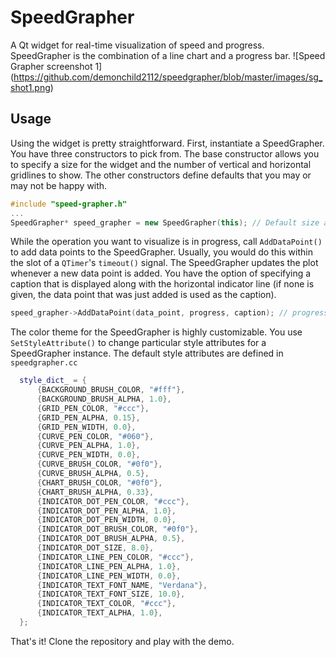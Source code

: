 # SpeedGrapher
A Qt widget for real-time visualization of speed and progress. SpeedGrapher is the combination of a line chart and a progress bar.
![Speed Grapher screenshot 1]
(https://github.com/demonchild2112/speedgrapher/blob/master/images/sg_shot1.png)

## Usage
Using the widget is pretty straightforward. First, instantiate a SpeedGrapher. You have three constructors to pick from. The base constructor allows you to specify a size for the widget and the number of vertical and horizontal gridlines to show. The other constructors define defaults that you may or may not be happy with.
```cpp
#include "speed-grapher.h"
...
SpeedGrapher* speed_grapher = new SpeedGrapher(this); // Default size and gridline count.
```
While the operation you want to visualize is in progress, call  `AddDataPoint()` to add data points to the SpeedGrapher. Usually, you would do this within the slot of a `QTimer`'s `timeout()` signal. The SpeedGrapher updates the plot whenever a new data point is added. You have the option of specifying a caption that is displayed along with the horizontal indicator line (if none is given, the data point that was just added is used as the caption).
```cpp
speed_grapher->AddDataPoint(data_point, progress, caption); // progress must be between 0 and 1.
```
The color theme for the SpeedGrapher is highly customizable. You use `SetStyleAttribute()` to change particular style attributes for a SpeedGrapher instance. The default style attributes are defined in `speedgrapher.cc`
```cpp
  style_dict_ = {
      {BACKGROUND_BRUSH_COLOR, "#fff"},
      {BACKGROUND_BRUSH_ALPHA, 1.0},
      {GRID_PEN_COLOR, "#ccc"},
      {GRID_PEN_ALPHA, 0.15},
      {GRID_PEN_WIDTH, 0.0},
      {CURVE_PEN_COLOR, "#060"},
      {CURVE_PEN_ALPHA, 1.0},
      {CURVE_PEN_WIDTH, 0.0},
      {CURVE_BRUSH_COLOR, "#0f0"},
      {CURVE_BRUSH_ALPHA, 0.5},
      {CHART_BRUSH_COLOR, "#0f0"},
      {CHART_BRUSH_ALPHA, 0.33},
      {INDICATOR_DOT_PEN_COLOR, "#ccc"},
      {INDICATOR_DOT_PEN_ALPHA, 1.0},
      {INDICATOR_DOT_PEN_WIDTH, 0.0},
      {INDICATOR_DOT_BRUSH_COLOR, "#0f0"},
      {INDICATOR_DOT_BRUSH_ALPHA, 0.5},
      {INDICATOR_DOT_SIZE, 8.0},
      {INDICATOR_LINE_PEN_COLOR, "#ccc"},
      {INDICATOR_LINE_PEN_ALPHA, 1.0},
      {INDICATOR_LINE_PEN_WIDTH, 0.0},
      {INDICATOR_TEXT_FONT_NAME, "Verdana"},
      {INDICATOR_TEXT_FONT_SIZE, 10.0},
      {INDICATOR_TEXT_COLOR, "#ccc"},
      {INDICATOR_TEXT_ALPHA, 1.0},
  };
```
That's it! Clone the repository and play with the demo.
